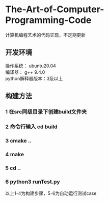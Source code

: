 # The-Art-of-Computer-Programming-Code

计算机编程艺术的代码实现，不定期更新

##  开发环境
操作系统： ubuntu20.04  
编译器： g++ 9.4.0  
python解释器版本：3及以上 

## 构建方法
### 1 在src同级目录下创建build文件夹
### 2 命令行输入 cd build
### 3 cmake ..
### 4 make
### 5 cd ..
### 6 python3 runTest.py

以上1-4为构建步骤，5-6为自动运行测试case
